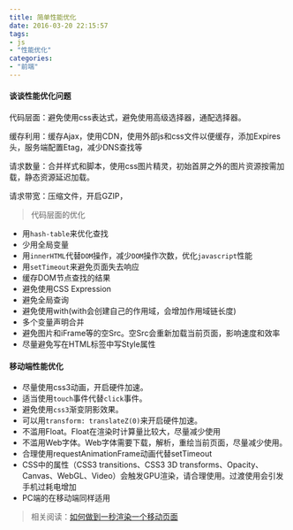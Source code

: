 ```yaml
---
title: 简单性能优化
date: 2016-03-20 22:15:57
tags: 
- js 
- "性能优化"
categories: 
- "前端"
---
```


#### 谈谈性能优化问题

代码层面：避免使用css表达式，避免使用高级选择器，通配选择器。

缓存利用：缓存Ajax，使用CDN，使用外部js和css文件以便缓存，添加Expires头，服务端配置Etag，减少DNS查找等

请求数量：合并样式和脚本，使用css图片精灵，初始首屏之外的图片资源按需加载，静态资源延迟加载。

请求带宽：压缩文件，开启GZIP，

> 代码层面的优化

- 用`hash-table`来优化查找
- 少用全局变量
- 用`innerHTML`代替`DOM`操作，减少`DOM`操作次数，优化`javascript`性能
- 用`setTimeout`来避免页面失去响应
- 缓存DOM节点查找的结果
- 避免使用CSS Expression
- 避免全局查询
- 避免使用with(with会创建自己的作用域，会增加作用域链长度)
- 多个变量声明合并
- 避免图片和iFrame等的空Src。空Src会重新加载当前页面，影响速度和效率
- 尽量避免写在HTML标签中写Style属性

#### 移动端性能优化

- 尽量使用css3动画，开启硬件加速。
- 适当使用`touch`事件代替`click`事件。
- 避免使用`css3`渐变阴影效果。
- 可以用`transform: translateZ(0)`来开启硬件加速。
- 不滥用Float。Float在渲染时计算量比较大，尽量减少使用
- 不滥用Web字体。Web字体需要下载，解析，重绘当前页面，尽量减少使用。
- 合理使用requestAnimationFrame动画代替setTimeout
- CSS中的属性（CSS3 transitions、CSS3 3D transforms、Opacity、Canvas、WebGL、Video）会触发GPU渲染，请合理使用。过渡使用会引发手机过耗电增加
- PC端的在移动端同样适用

> 相关阅读：[如何做到一秒渲染一个移动页面](https://github.com/cssmagic/blog/issues/20)